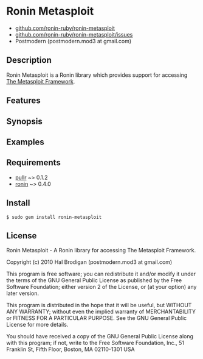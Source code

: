 # Ronin Metasploit

* [github.com/ronin-ruby/ronin-metasploit](http://github.com/ronin-ruby/ronin-metasploit/)
* [github.com/ronin-ruby/ronin-metasploit/issues](http://github.com/ronin-ruby/ronin-metasploit/issues)
* Postmodern (postmodern.mod3 at gmail.com)

## Description

Ronin Metasploit is a Ronin library which provides support for accessing
[The Metasploit Framework](http://www.metasploit.com/).

## Features

## Synopsis

## Examples

## Requirements

* [pullr](http://github.com/postmodern/pullr) ~> 0.1.2
* [ronin](http://ronin-ruby.github.com/) ~> 0.4.0

## Install

    $ sudo gem install ronin-metasploit

## License

Ronin Metasploit - A Ronin library for accessing The Metasploit Framework.

Copyright (c) 2010 Hal Brodigan (postmodern.mod3 at gmail.com)

This program is free software; you can redistribute it and/or modify
it under the terms of the GNU General Public License as published by
the Free Software Foundation; either version 2 of the License, or
(at your option) any later version.

This program is distributed in the hope that it will be useful,
but WITHOUT ANY WARRANTY; without even the implied warranty of
MERCHANTABILITY or FITNESS FOR A PARTICULAR PURPOSE.  See the
GNU General Public License for more details.

You should have received a copy of the GNU General Public License
along with this program; if not, write to the Free Software
Foundation, Inc., 51 Franklin St, Fifth Floor, Boston, MA  02110-1301  USA
